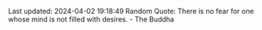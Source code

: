 Last updated: 2024-04-02 19:18:49
Random Quote: There is no fear for one whose mind is not filled with desires. - The Buddha